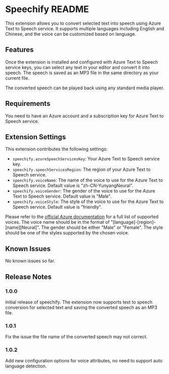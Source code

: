 # Speechify README

This extension allows you to convert selected text into speech using Azure Text to Speech service. It supports multiple languages including English and Chinese, and the voice can be customized based on language.

## Features

Once the extension is installed and configured with Azure Text to Speech service keys, you can select any text in your editor and convert it into speech. The speech is saved as an MP3 file in the same directory as your current file.

The converted speech can be played back using any standard media player.

## Requirements

You need to have an Azure account and a subscription key for Azure Text to Speech service. 


## Extension Settings

This extension contributes the following settings:

* `speechify.azureSpeechServicesKey`: Your Azure Text to Speech service key.
* `speechify.speechServicesRegion`: The region of your Azure Text to Speech service.
* `speechify.voiceName`: The name of the voice to use for the Azure Text to Speech service. Default value is "zh-CN-YunyangNeural".
* `speechify.voiceGender`: The gender of the voice to use for the Azure Text to Speech service. Default value is "Male".
* `speechify.voiceStyle`: The style of the voice to use for the Azure Text to Speech service. Default value is "friendly".

Please refer to the [official Azure documentation](https://docs.microsoft.com/azure/cognitive-services/speech-service/language-support#text-to-speech) for a full list of supported voices. The voice name should be in the format of "[language]-[region]-[name][Neural]". The gender should be either "Male" or "Female". The style should be one of the styles supported by the chosen voice.

## Known Issues

No known issues so far.

## Release Notes

### 1.0.0

Initial release of speechify. The extension now supports text to speech conversion for selected text and saving the converted speech as an MP3 file.

### 1.0.1

Fix the issue the file name of the converted speech may not correct.

### 1.0.2

Add new configuration options for voice attributes, no need to support auto language detection.